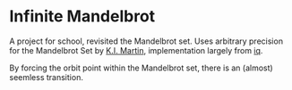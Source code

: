 # Infinite Mandelbrot
A project for school, revisited the Mandelbrot set. Uses arbitrary precision for the Mandelbrot Set by [K.I. Martin](http://www.science.eclipse.co.uk/sft_maths.pdf), implementation largely from [iq](https://www.shadertoy.com/view/ttVSDW).

By forcing the orbit point within the Mandelbrot set, there is an (almost) seemless transition.